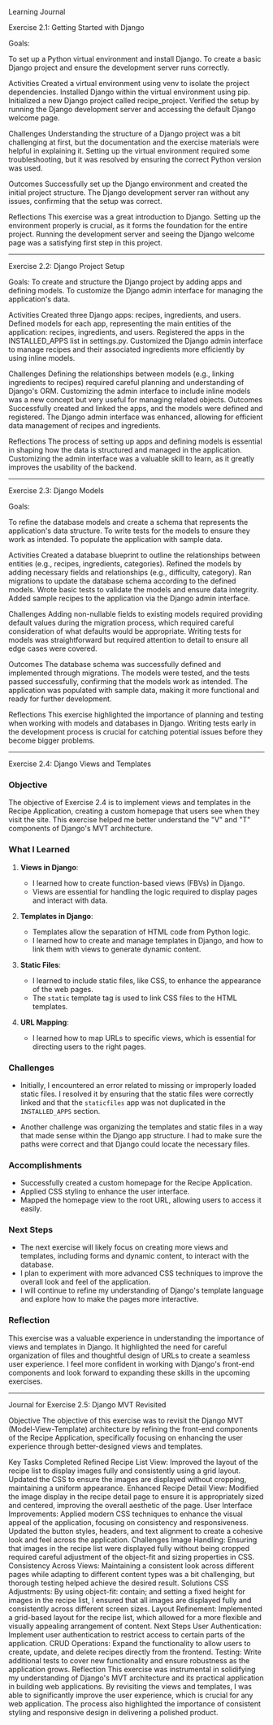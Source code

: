 Learning Journal

Exercise 2.1: Getting Started with Django

Goals:

To set up a Python virtual environment and install Django.
To create a basic Django project and ensure the development server runs correctly.

Activities
Created a virtual environment using venv to isolate the project dependencies.
Installed Django within the virtual environment using pip.
Initialized a new Django project called recipe_project.
Verified the setup by running the Django development server and accessing the default Django welcome page.

Challenges
Understanding the structure of a Django project was a bit challenging at first, but the documentation and the exercise materials were helpful in explaining it.
Setting up the virtual environment required some troubleshooting, but it was resolved by ensuring the correct Python version was used.

Outcomes
Successfully set up the Django environment and created the initial project structure.
The Django development server ran without any issues, confirming that the setup was correct.

Reflections
This exercise was a great introduction to Django. Setting up the environment properly is crucial, as it forms the foundation for the entire project.
Running the development server and seeing the Django welcome page was a satisfying first step in this project.

---

Exercise 2.2: Django Project Setup

Goals:
To create and structure the Django project by adding apps and defining models.
To customize the Django admin interface for managing the application's data.

Activities
Created three Django apps: recipes, ingredients, and users.
Defined models for each app, representing the main entities of the application: recipes, ingredients, and users.
Registered the apps in the INSTALLED_APPS list in settings.py.
Customized the Django admin interface to manage recipes and their associated ingredients more efficiently by using inline models.

Challenges
Defining the relationships between models (e.g., linking ingredients to recipes) required careful planning and understanding of Django's ORM.
Customizing the admin interface to include inline models was a new concept but very useful for managing related objects.
Outcomes
Successfully created and linked the apps, and the models were defined and registered.
The Django admin interface was enhanced, allowing for efficient data management of recipes and ingredients.

Reflections
The process of setting up apps and defining models is essential in shaping how the data is structured and managed in the application.
Customizing the admin interface was a valuable skill to learn, as it greatly improves the usability of the backend.

---

Exercise 2.3: Django Models

Goals:

To refine the database models and create a schema that represents the application's data structure.
To write tests for the models to ensure they work as intended.
To populate the application with sample data.

Activities
Created a database blueprint to outline the relationships between entities (e.g., recipes, ingredients, categories).
Refined the models by adding necessary fields and relationships (e.g., difficulty, category).
Ran migrations to update the database schema according to the defined models.
Wrote basic tests to validate the models and ensure data integrity.
Added sample recipes to the application via the Django admin interface.

Challenges
Adding non-nullable fields to existing models required providing default values during the migration process, which required careful consideration of what defaults would be appropriate.
Writing tests for models was straightforward but required attention to detail to ensure all edge cases were covered.

Outcomes
The database schema was successfully defined and implemented through migrations.
The models were tested, and the tests passed successfully, confirming that the models work as intended.
The application was populated with sample data, making it more functional and ready for further development.

Reflections
This exercise highlighted the importance of planning and testing when working with models and databases in Django.
Writing tests early in the development process is crucial for catching potential issues before they become bigger problems.

---

Exercise 2.4: Django Views and Templates

### Objective

The objective of Exercise 2.4 is to implement views and templates in the Recipe Application, creating a custom homepage that users see when they visit the site. This exercise helped me better understand the "V" and "T" components of Django's MVT architecture.

### What I Learned

1. **Views in Django**:

   - I learned how to create function-based views (FBVs) in Django.
   - Views are essential for handling the logic required to display pages and interact with data.

2. **Templates in Django**:

   - Templates allow the separation of HTML code from Python logic.
   - I learned how to create and manage templates in Django, and how to link them with views to generate dynamic content.

3. **Static Files**:

   - I learned to include static files, like CSS, to enhance the appearance of the web pages.
   - The `static` template tag is used to link CSS files to the HTML templates.

4. **URL Mapping**:
   - I learned how to map URLs to specific views, which is essential for directing users to the right pages.

### Challenges

- Initially, I encountered an error related to missing or improperly loaded static files. I resolved it by ensuring that the static files were correctly linked and that the `staticfiles` app was not duplicated in the `INSTALLED_APPS` section.

- Another challenge was organizing the templates and static files in a way that made sense within the Django app structure. I had to make sure the paths were correct and that Django could locate the necessary files.

### Accomplishments

- Successfully created a custom homepage for the Recipe Application.
- Applied CSS styling to enhance the user interface.
- Mapped the homepage view to the root URL, allowing users to access it easily.

### Next Steps

- The next exercise will likely focus on creating more views and templates, including forms and dynamic content, to interact with the database.
- I plan to experiment with more advanced CSS techniques to improve the overall look and feel of the application.
- I will continue to refine my understanding of Django's template language and explore how to make the pages more interactive.

### Reflection

This exercise was a valuable experience in understanding the importance of views and templates in Django. It highlighted the need for careful organization of files and thoughtful design of URLs to create a seamless user experience. I feel more confident in working with Django's front-end components and look forward to expanding these skills in the upcoming exercises.

---

Journal for Exercise 2.5: Django MVT Revisited

Objective
The objective of this exercise was to revisit the Django MVT (Model-View-Template) architecture by refining the front-end components of the Recipe Application, specifically focusing on enhancing the user experience through better-designed views and templates.

Key Tasks Completed
Refined Recipe List View:
Improved the layout of the recipe list to display images fully and consistently using a grid layout.
Updated the CSS to ensure the images are displayed without cropping, maintaining a uniform appearance.
Enhanced Recipe Detail View:
Modified the image display in the recipe detail page to ensure it is appropriately sized and centered, improving the overall aesthetic of the page.
User Interface Improvements:
Applied modern CSS techniques to enhance the visual appeal of the application, focusing on consistency and responsiveness.
Updated the button styles, headers, and text alignment to create a cohesive look and feel across the application.
Challenges
Image Handling: Ensuring that images in the recipe list were displayed fully without being cropped required careful adjustment of the object-fit and sizing properties in CSS.
Consistency Across Views: Maintaining a consistent look across different pages while adapting to different content types was a bit challenging, but thorough testing helped achieve the desired result.
Solutions
CSS Adjustments: By using object-fit: contain; and setting a fixed height for images in the recipe list, I ensured that all images are displayed fully and consistently across different screen sizes.
Layout Refinement: Implemented a grid-based layout for the recipe list, which allowed for a more flexible and visually appealing arrangement of content.
Next Steps
User Authentication: Implement user authentication to restrict access to certain parts of the application.
CRUD Operations: Expand the functionality to allow users to create, update, and delete recipes directly from the frontend.
Testing: Write additional tests to cover new functionality and ensure robustness as the application grows.
Reflection
This exercise was instrumental in solidifying my understanding of Django's MVT architecture and its practical application in building web applications. By revisiting the views and templates, I was able to significantly improve the user experience, which is crucial for any web application. The process also highlighted the importance of consistent styling and responsive design in delivering a polished product.
